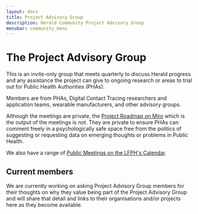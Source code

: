 ```yaml
---
layout: docs
title: Project Advisory Group
description: Herald Community Project Advisory Group
menubar: community_menu
---
```


# The Project Advisory Group

This is an invite-only group that meets quarterly to discuss Herald progress and any
assistance the project can give to ongoing research or areas to trial out for Public
Health Authorities (PHAs).

Members are from PHAs, Digital Contact Tracing researchers and application teams,
wearable manufacturers, and other advisory groups.

Although the meetings are private, the 
[Project Roadmap on Miro](https://miro.com/app/board/o9J_kidPGWQ=/?moveToWidget=3074457360693388765&cot=14)
which is the output of the meetings is not. They are private to ensure PHAs can 
comment freely in a psychologically safe space free from the politics of suggesting 
or requesting data on emerging thoughts or problems in Public Health.

We also have a range of [Public Meetings on the LFPH's Calendar](https://www.lfph.io/calendar/).

## Current members

We are currently working on asking Project Advisory Group members for their thoughts on why they
value being part of the Project Advisory Group and will share that detail and links to their
organisations and/or projects here as they become available.

